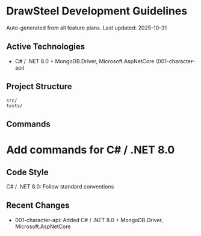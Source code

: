 # DrawSteel Development Guidelines

Auto-generated from all feature plans. Last updated: 2025-10-31

## Active Technologies

- C# / .NET 8.0 + MongoDB.Driver, Microsoft.AspNetCore (001-character-api)

## Project Structure

```text
src/
tests/
```

## Commands

# Add commands for C# / .NET 8.0

## Code Style

C# / .NET 8.0: Follow standard conventions

## Recent Changes

- 001-character-api: Added C# / .NET 8.0 + MongoDB.Driver, Microsoft.AspNetCore

<!-- MANUAL ADDITIONS START -->
<!-- MANUAL ADDITIONS END -->
